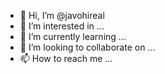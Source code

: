 - 👋 Hi, I’m @javohireal
- 👀 I’m interested in ...
- 🌱 I’m currently learning ...
- 💞️ I’m looking to collaborate on ...
- 📫 How to reach me ...

<!---
javohireal/javohireal is a ✨ special ✨ repository because its `README.md` (this file) appears on your GitHub profile.
You can click the Preview link to take a look at your changes.
--->
